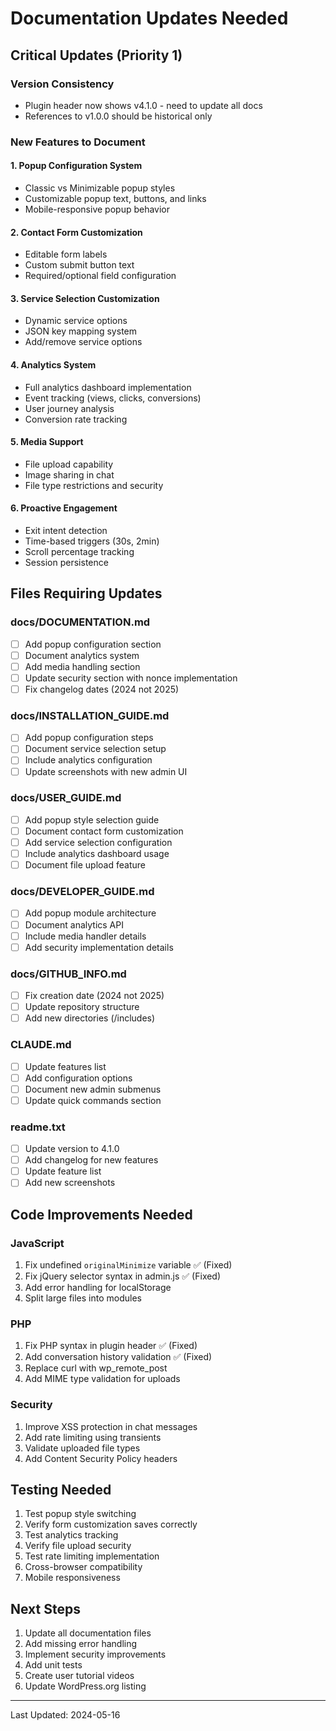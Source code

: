 # Documentation Updates Needed

## Critical Updates (Priority 1)

### Version Consistency
- Plugin header now shows v4.1.0 - need to update all docs
- References to v1.0.0 should be historical only

### New Features to Document

#### 1. Popup Configuration System
- Classic vs Minimizable popup styles
- Customizable popup text, buttons, and links
- Mobile-responsive popup behavior

#### 2. Contact Form Customization
- Editable form labels
- Custom submit button text
- Required/optional field configuration

#### 3. Service Selection Customization
- Dynamic service options
- JSON key mapping system
- Add/remove service options

#### 4. Analytics System
- Full analytics dashboard implementation
- Event tracking (views, clicks, conversions)
- User journey analysis
- Conversion rate tracking

#### 5. Media Support
- File upload capability
- Image sharing in chat
- File type restrictions and security

#### 6. Proactive Engagement
- Exit intent detection
- Time-based triggers (30s, 2min)
- Scroll percentage tracking
- Session persistence

## Files Requiring Updates

### docs/DOCUMENTATION.md
- [ ] Add popup configuration section
- [ ] Document analytics system
- [ ] Add media handling section
- [ ] Update security section with nonce implementation
- [ ] Fix changelog dates (2024 not 2025)

### docs/INSTALLATION_GUIDE.md
- [ ] Add popup configuration steps
- [ ] Document service selection setup
- [ ] Include analytics configuration
- [ ] Update screenshots with new admin UI

### docs/USER_GUIDE.md
- [ ] Add popup style selection guide
- [ ] Document contact form customization
- [ ] Add service selection configuration
- [ ] Include analytics dashboard usage
- [ ] Document file upload feature

### docs/DEVELOPER_GUIDE.md
- [ ] Add popup module architecture
- [ ] Document analytics API
- [ ] Include media handler details
- [ ] Add security implementation details

### docs/GITHUB_INFO.md
- [ ] Fix creation date (2024 not 2025)
- [ ] Update repository structure
- [ ] Add new directories (/includes)

### CLAUDE.md
- [ ] Update features list
- [ ] Add configuration options
- [ ] Document new admin submenus
- [ ] Update quick commands section

### readme.txt
- [ ] Update version to 4.1.0
- [ ] Add changelog for new features
- [ ] Update feature list
- [ ] Add new screenshots

## Code Improvements Needed

### JavaScript
1. Fix undefined `originalMinimize` variable ✅ (Fixed)
2. Fix jQuery selector syntax in admin.js ✅ (Fixed)
3. Add error handling for localStorage
4. Split large files into modules

### PHP
1. Fix PHP syntax in plugin header ✅ (Fixed)
2. Add conversation history validation ✅ (Fixed)
3. Replace curl with wp_remote_post
4. Add MIME type validation for uploads

### Security
1. Improve XSS protection in chat messages
2. Add rate limiting using transients
3. Validate uploaded file types
4. Add Content Security Policy headers

## Testing Needed

1. Test popup style switching
2. Verify form customization saves correctly
3. Test analytics tracking
4. Verify file upload security
5. Test rate limiting implementation
6. Cross-browser compatibility
7. Mobile responsiveness

## Next Steps

1. Update all documentation files
2. Add missing error handling
3. Implement security improvements
4. Add unit tests
5. Create user tutorial videos
6. Update WordPress.org listing

---

Last Updated: 2024-05-16